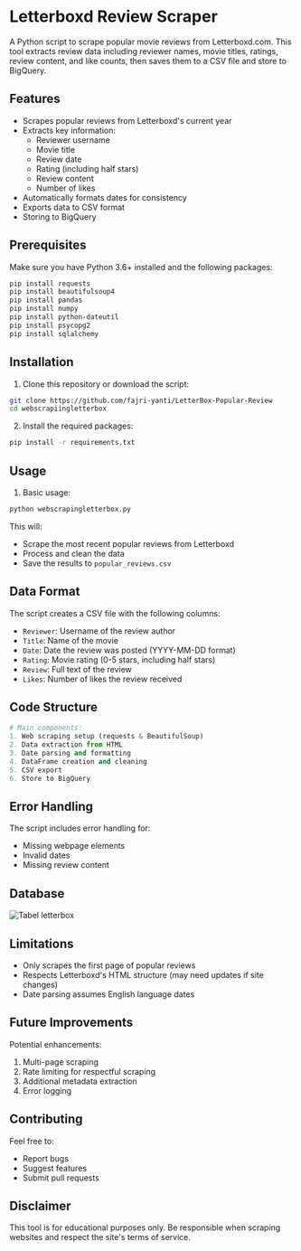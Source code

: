 # Letterboxd Review Scraper

A Python script to scrape popular movie reviews from Letterboxd.com. This tool extracts review data including reviewer names, movie titles, ratings, review content, and like counts, then saves them to a CSV file and store to BigQuery.

## Features

- Scrapes popular reviews from Letterboxd's current year
- Extracts key information:
  - Reviewer username
  - Movie title
  - Review date
  - Rating (including half stars)
  - Review content
  - Number of likes
- Automatically formats dates for consistency
- Exports data to CSV format
- Storing to BigQuery

## Prerequisites

Make sure you have Python 3.6+ installed and the following packages:

```bash
pip install requests
pip install beautifulsoup4
pip install pandas
pip install numpy
pip install python-dateutil
pip install psycopg2
pip install sqlalchemy
```

## Installation

1. Clone this repository or download the script:
```bash
git clone https://github.com/fajri-yanti/LetterBox-Popular-Review
cd webscrapiingletterbox
```

2. Install the required packages:
```bash
pip install -r requirements.txt
```

## Usage

1. Basic usage:
```python
python webscrapingletterbox.py
```

This will:
- Scrape the most recent popular reviews from Letterboxd
- Process and clean the data
- Save the results to `popular_reviews.csv`

## Data Format

The script creates a CSV file with the following columns:

- `Reviewer`: Username of the review author
- `Title`: Name of the movie
- `Date`: Date the review was posted (YYYY-MM-DD format)
- `Rating`: Movie rating (0-5 stars, including half stars)
- `Review`: Full text of the review
- `Likes`: Number of likes the review received

## Code Structure

```python
# Main components:
1. Web scraping setup (requests & BeautifulSoup)
2. Data extraction from HTML
3. Date parsing and formatting
4. DataFrame creation and cleaning
5. CSV export
6. Store to BigQuery
```

## Error Handling

The script includes error handling for:
- Missing webpage elements
- Invalid dates
- Missing review content


## Database
![Tabel letterbox]([http://url/to/img.png](https://github.com/fajri-yanti/LetterBox-Popular-Review/blob/main/letterbox.png))


## Limitations

- Only scrapes the first page of popular reviews
- Respects Letterboxd's HTML structure (may need updates if site changes)
- Date parsing assumes English language dates

## Future Improvements

Potential enhancements:
1. Multi-page scraping
2. Rate limiting for respectful scraping
4. Additional metadata extraction
5. Error logging


## Contributing

Feel free to:
- Report bugs
- Suggest features
- Submit pull requests



## Disclaimer

This tool is for educational purposes only. Be responsible when scraping websites and respect the site's terms of service.
